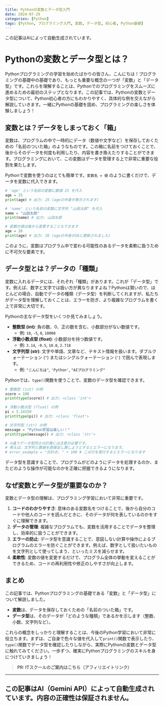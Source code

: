 ```yaml
---
title: Pythonの変数とデータ型入門
date: 2024-07-29
categories: [Python]
tags: [Python, プログラミング入門, 変数, データ型, 初心者, Python基礎]
---
```


この記事はAIによって自動生成されています。

# Pythonの変数とデータ型とは？

Pythonプログラミングの学習を始めたばかりの皆さん、こんにちは！プログラミングの基礎中の基礎であり、もっとも重要な概念の一つが「変数」と「データ型」です。これらを理解することは、Pythonでのプログラミングをスムーズに進めるための最初のステップとなります。この記事では、Pythonの変数とデータ型について、Python初心者の方にもわかりやすく、具体的な例を交えながら解説していきます。一緒にPythonの基礎を固め、プログラミングの楽しさを体験しましょう！

## 変数とは？データをしまっておく「箱」

変数は、プログラムの中で一時的にデータ（数値や文字など）を保存しておくための「名前のついた箱」のようなものです。この箱に名前をつけておくことで、後からそのデータを何度も利用したり、内容を書き換えたりすることができます。プログラミングにおいて、この変数はデータを管理する上で非常に重要な役割を果たします。

Pythonで変数を使うのはとても簡単です。`変数名 = 値` のように書くだけで、データを変数に代入できます。

```python
# 'age' という名前の変数に数値 25 を代入
age = 25
print(age) # 出力: 25 (ageの中身が表示されます)

# 'name' という名前の変数に文字列 "山田太郎" を代入
name = "山田太郎"
print(name) # 出力: 山田太郎

# 変数の値は後から変更することもできます
age = 26
print(age) # 出力: 26 (ageの中身が26に更新されました)
```
このように、変数はプログラム中で変わる可能性のあるデータを柔軟に扱うために不可欠な要素です。

## データ型とは？データの「種類」

変数に入れるデータには、それぞれ「種類」があります。これが「データ型」です。例えば、数字と文字では扱い方が異なりますよね？Pythonは賢いので、ほとんどの場合、自動でデータの種類（データ型）を判断してくれますが、私たちがデータ型を理解しておくことは、エラーを防ぎ、より複雑なプログラムを書く上で非常に大切です。

Pythonの主なデータ型をいくつか見てみましょう。

*   **整数型 (int)**: 負の数、0、正の数を含む、小数部分がない数値です。
    *   例: `10`, `-5`, `0`, `10000`
*   **浮動小数点型 (float)**: 小数部分を持つ数値です。
    *   例: `3.14`, `-0.5`, `10.0`, `2.718`
*   **文字列型 (str)**: 文字や単語、文章など、テキスト情報を扱います。ダブルクォーテーション (`"`) またはシングルクォーテーション (`'`) で囲んで表現します。
    *   例: `"こんにちは"`, `'Python'`, `"AIプログラミング"`

Pythonでは、`type()`関数を使うことで、変数のデータ型を確認できます。

```python
# 整数型 (int) の例
score = 100
print(type(score)) # 出力: <class 'int'>

# 浮動小数点型 (float) の例
pi = 3.14159
print(type(pi)) # 出力: <class 'float'>

# 文字列型 (str) の例
message = "Python学習は楽しい！"
print(type(message)) # 出力: <class 'str'>

# ※違うデータ型同士の計算には注意が必要です。
# 例えば、文字列と数値を直接足し算しようとするとエラーになります。
# error_example = "合計点: " + 100 # この行を実行するとエラーになります
```
データ型を意識することで、プログラムがどのようにデータを処理するのか、またどのような操作が可能なのかを正確に把握できるようになります。

## なぜ変数とデータ型が重要なのか？

変数とデータ型の理解は、プログラミング学習において非常に重要です。

1.  **コードのわかりやすさ**: 意味のある変数名をつけることで、後から自分のコードや他人のコードを読んだときに、そのデータが何を表しているのかをすぐに理解できます。
2.  **データの管理**: 複雑なプログラムでも、変数を活用することでデータを整理し、効率的に扱うことができます。
3.  **エラーの防止**: データ型を意識することで、意図しない計算や操作によるプログラムのエラーを防ぐことができます。例えば、数字として扱いたいものを文字列として使ってしまう、といったミスを減らせます。
4.  **柔軟性**: 変数の値を変更するだけで、プログラム全体の挙動を変えることができるため、コードの再利用性や修正のしやすさが向上します。

## まとめ

この記事では、Pythonプログラミングの基礎である「変数」と「データ型」について解説しました。

*   **変数**は、データを保存しておくための「名前のついた箱」です。
*   **データ型**は、そのデータが「どのような種類」であるかを示します（整数、小数、文字列など）。

これらの概念をしっかりと理解することは、今後のPython学習において非常に役立ちます。まずは、ご自身で色々な値を代入して`print()`関数で表示したり、`type()`関数でデータ型を確認したりしながら、実際にPythonの変数とデータ型に触れてみてください。一歩ずつ、確実にPythonプログラミングのスキルを身につけていきましょう！
> **PR: ITスクールのご案内はこちら（アフィリエイトリンク）**

---
この記事はAI（Gemini API）によって自動生成されています。内容の正確性は保証されません。
---
